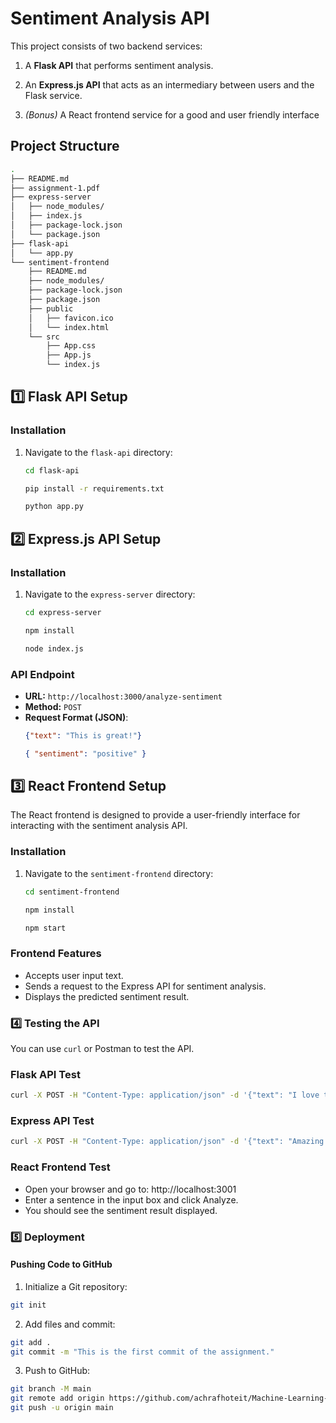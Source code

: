 # Sentiment Analysis API

This project consists of two backend services:
1. A **Flask API** that performs sentiment analysis.
2. An **Express.js API** that acts as an intermediary between users and the Flask service.

3. *(Bonus)* A React frontend service for a good and user friendly interface

## **Project Structure**

```bash
.
├── README.md
├── assignment-1.pdf
├── express-server
│   ├── node_modules/
│   ├── index.js
│   ├── package-lock.json
│   └── package.json
├── flask-api
│   └── app.py
└── sentiment-frontend
    ├── README.md
    ├── node_modules/
    ├── package-lock.json
    ├── package.json
    ├── public
    │   ├── favicon.ico
    │   └── index.html
    └── src
        ├── App.css
        ├── App.js
        └── index.js
```

## **1️⃣ Flask API Setup**
### **Installation**
1. Navigate to the `flask-api` directory:
   ```sh
   cd flask-api

   pip install -r requirements.txt

   python app.py
    ```

## **2️⃣ Express.js API Setup**
### **Installation**
1. Navigate to the `express-server` directory:
   ```sh
   cd express-server

   npm install

   node index.js
   ```

### **API Endpoint**
- **URL:** `http://localhost:3000/analyze-sentiment`
- **Method:** `POST`
- **Request Format (JSON)**:
  ```json
  {"text": "This is great!"}

  { "sentiment": "positive" }
  ```


## **3️⃣ React Frontend Setup**
The React frontend is designed to provide a user-friendly interface for interacting with the sentiment analysis API.

### **Installation**
1. Navigate to the `sentiment-frontend` directory:
   ```sh
   cd sentiment-frontend
   
   npm install
   
   npm start
   ```

### **Frontend Features**
- Accepts user input text.
- Sends a request to the Express API for sentiment analysis.
- Displays the predicted sentiment result.

### **4️⃣ Testing the API**
You can use `curl` or Postman to test the API.

### **Flask API Test**
```sh
curl -X POST -H "Content-Type: application/json" -d '{"text": "I love this!"}' http://localhost:5000/predict
```

### **Express API Test**
```sh
curl -X POST -H "Content-Type: application/json" -d '{"text": "Amazing project!"}' http://localhost:3000/analyze-sentiment
```

### React Frontend Test
- Open your browser and go to: http://localhost:3001
- Enter a sentence in the input box and click Analyze.
- You should see the sentiment result displayed.

### **5️⃣ Deployment**
#### Pushing Code to GitHub
1. Initialize a Git repository:
```sh
git init
```
2. Add files and commit:
```sh
git add .
git commit -m "This is the first commit of the assignment."
```
3. Push to GitHub:
```sh
git branch -M main
git remote add origin https://github.com/achrafhoteit/Machine-Learning-API-with-Flask-and-Express.js.git
git push -u origin main
```






